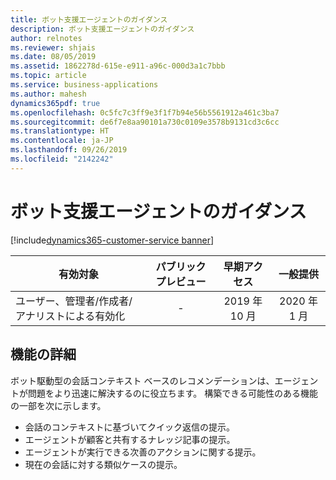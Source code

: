```yaml
---
title: ボット支援エージェントのガイダンス
description: ボット支援エージェントのガイダンス
author: relnotes
ms.reviewer: shjais
ms.date: 08/05/2019
ms.assetid: 1862278d-615e-e911-a96c-000d3a1c7bbb
ms.topic: article
ms.service: business-applications
ms.author: mahesh
dynamics365pdf: true
ms.openlocfilehash: 0c5fc7c3ff9e3f1f7b94e56b5561912a461c3ba7
ms.sourcegitcommit: de6f7e8aa90101a730c0109e3578b9131cd3c6cc
ms.translationtype: HT
ms.contentlocale: ja-JP
ms.lasthandoff: 09/26/2019
ms.locfileid: "2142242"
---
```

# <a name="bot-assisted-agent-guidance"></a>ボット支援エージェントのガイダンス
[!include[dynamics365-customer-service banner](../includes/dynamics365-customer-service.md)]

| 有効対象    |  パブリック プレビュー | 早期アクセス | 一般提供 | 
| ---------- | :----------: |:----------: |:----------: |
|ユーザー、管理者/作成者/アナリストによる有効化|-|2019 年 10 月| 2020 年 1 月|






## <a name="feature-details"></a>機能の詳細
<!--feature detail start -->
ボット駆動型の会話コンテキスト ベースのレコメンデーションは、エージェントが問題をより迅速に解決するのに役立ちます。 構築できる可能性のある機能の一部を次に示します。

- 会話のコンテキストに基づいてクイック返信の提示。
- エージェントが顧客と共有するナレッジ記事の提示。
- エージェントが実行できる次善のアクションに関する提示。
- 現在の会話に対する類似ケースの提示。
<!--feature detail end -->











